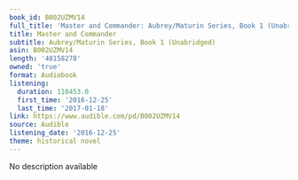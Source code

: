 ```yaml
---
book_id: B002UZMV14
full_title: 'Master and Commander: Aubrey/Maturin Series, Book 1 (Unabridged)'
title: Master and Commander
subtitle: Aubrey/Maturin Series, Book 1 (Unabridged)
asin: B002UZMV14
length: '48158278'
owned: 'true'
format: Audiobook
listening:
  duration: 110453.0
  first_time: '2016-12-25'
  last_time: '2017-01-18'
link: https://www.audible.com/pd/B002UZMV14
source: Audible
listening_date: '2016-12-25'
theme: historical novel
---
```

No description available









































